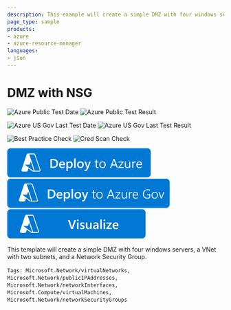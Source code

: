 ```yaml
---
description: This example will create a simple DMZ with four windows servers, a VNet with two subnets, and a Network Security Group.
page_type: sample
products:
- azure
- azure-resource-manager
languages:
- json
---
```

# DMZ with NSG

![Azure Public Test Date](https://azurequickstartsservice.blob.core.windows.net/badges/demos/dmz-nsg/PublicLastTestDate.svg)
![Azure Public Test Result](https://azurequickstartsservice.blob.core.windows.net/badges/demos/dmz-nsg/PublicDeployment.svg)

![Azure US Gov Last Test Date](https://azurequickstartsservice.blob.core.windows.net/badges/demos/dmz-nsg/FairfaxLastTestDate.svg)
![Azure US Gov Last Test Result](https://azurequickstartsservice.blob.core.windows.net/badges/demos/dmz-nsg/FairfaxDeployment.svg)

![Best Practice Check](https://azurequickstartsservice.blob.core.windows.net/badges/demos/dmz-nsg/BestPracticeResult.svg)
![Cred Scan Check](https://azurequickstartsservice.blob.core.windows.net/badges/demos/dmz-nsg/CredScanResult.svg)

[![Deploy To Azure](https://raw.githubusercontent.com/Azure/azure-quickstart-templates/master/1-CONTRIBUTION-GUIDE/images/deploytoazure.svg?sanitize=true)](https://portal.azure.com/#create/Microsoft.Template/uri/https%3A%2F%2Fraw.githubusercontent.com%2FAzure%2Fazure-quickstart-templates%2Fmaster%2Fdemos%2Fdmz-nsg%2Fazuredeploy.json)
[![Deploy To Azure US Gov](https://raw.githubusercontent.com/Azure/azure-quickstart-templates/master/1-CONTRIBUTION-GUIDE/images/deploytoazuregov.svg?sanitize=true)](https://portal.azure.us/#create/Microsoft.Template/uri/https%3A%2F%2Fraw.githubusercontent.com%2FAzure%2Fazure-quickstart-templates%2Fmaster%2Fdemos%2Fdmz-nsg%2Fazuredeploy.json)
[![Visualize](https://raw.githubusercontent.com/Azure/azure-quickstart-templates/master/1-CONTRIBUTION-GUIDE/images/visualizebutton.svg?sanitize=true)](http://armviz.io/#/?load=https%3A%2F%2Fraw.githubusercontent.com%2FAzure%2Fazure-quickstart-templates%2Fmaster%2Fdemos%2Fdmz-nsg%2Fazuredeploy.json)

This template will create a simple DMZ with four windows servers, a VNet with two subnets, and a Network Security Group.

`Tags: Microsoft.Network/virtualNetworks, Microsoft.Network/publicIPAddresses, Microsoft.Network/networkInterfaces, Microsoft.Compute/virtualMachines, Microsoft.Network/networkSecurityGroups`
